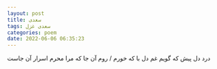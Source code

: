 ```yaml
---
layout: post
title: سعدی
tags: سعدی غزل
categories: poem
date: 2022-06-06 06:35:23
---
```


درد دل پیش که گویم غم دل با که خورم / روم آن جا که مرا محرم اسرار آن جاست

